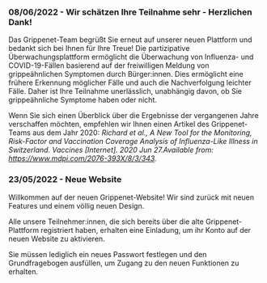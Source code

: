 ### 08/06/2022 -  Wir schätzen Ihre Teilnahme sehr - Herzlichen Dank!

Das Grippenet-Team begrüßt Sie erneut auf unserer neuen Plattform und bedankt sich bei Ihnen für Ihre Treue! Die partizipative Überwachungsplattform ermöglicht die Überwachung von Influenza- und COVID-19-Fällen basierend auf der freiwilligen Meldung von grippeähnlichen Symptomen durch Bürger:innen. Dies ermöglicht eine frühere Erkennung möglicher Fälle und auch die Nachverfolgung leichter Fälle. Daher ist Ihre Teilnahme unerlässlich, unabhängig davon, ob Sie grippeähnliche Symptome haben oder nicht.

Wenn Sie sich einen Überblick über die Ergebnisse der vergangenen Jahre verschaffen möchten, empfehlen wir Ihnen einen Artikel des Grippenet-Teams aus dem Jahr 2020: *Richard et al., A New Tool for the Monitoring, Risk-Factor and Vaccination Coverage Analysis of Influenza-Like Illness in Switzerland. Vaccines [Internet]. 2020 Jun 27.Available from: https://www.mdpi.com/2076-393X/8/3/343.*

### 23/05/2022 - Neue Website

Willkommen auf der neuen Grippenet-Website! Wir sind zurück mit neuen Features und einem völlig neuen Design.

Alle unsere Teilnehmer:innen, die sich bereits über die alte Grippenet-Plattform registriert haben, erhalten eine Einladung, um ihr Konto auf der neuen Website zu aktivieren.

Sie müssen lediglich ein neues Passwort festlegen und den Grundfragebogen ausfüllen, um Zugang zu den neuen Funktionen zu erhalten.
